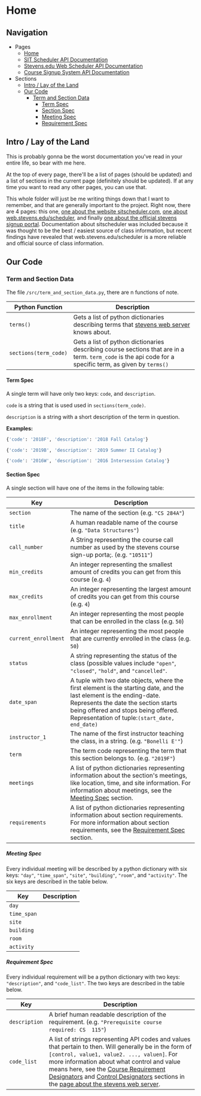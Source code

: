 # Home

## Navigation
- Pages
    - [Home](home.md)
    - [SIT Scheduler API Documentation](sitsched.md)
    - [Stevens.edu Web Scheduler API Documentation](stevens-scheduler.md)
    - [Course Signup System API Documentation](signup.md)
- Sections
    - [Intro / Lay of the Land](#intro--lay-of-the-land)
    - [Our Code](#our-code)
        - [Term and Section Data](#term-and-section-data)
            - [Term Spec](#term-spec)
            - [Section Spec](#section-spec)
            - [Meeting Spec](#meeting-spec)
            - [Requirement Spec](#requirement-spec) 

## Intro / Lay of the Land
This is probably gonna be the worst documentation you've read in your entire life, so bear with me here.

At the top of every page, there'll be a list of pages (should be updated) and a list of sections in the current page 
(definitely should be updated). If at any time you want to read any other pages, you can use that.

This whole folder will just be me writing things down that I want to remember, and that are generally important to the project.
Right now, there are 4 pages: this one, [one about the website sitscheduler.com](sitsched.md), 
[one about web.stevens.edu/scheduler](stevens-scheduler.md), and finally [one about the official stevens signup portal](signup.md).
Documentation about sitscheduler was included because it was thought to be the best / easiest source of class information, but 
recent findings have revealed that web.stevens.edu/scheduler is a more reliable and official source of class information.
<!-- TODO: Document actual code and what it give back -->

## Our Code
### Term and Section Data
The file `/src/term_and_section_data.py`, there are n functions of note.

| Python Function | Description |
|---|---|
| `terms()` | Gets a list of python dictionaries describing terms that [stevens web server](https://web.stevens.edu/scheduler/core) knows about. |
| `sections(term_code)` | Gets a list of python dictionaries describing course sections that are in a term. `term_code` is the api code for a specific term, as given by `terms()` |

#### Term Spec
A single term will have only two keys: `code`, and `description`. 

`code` is a string that is used used in `sections(term_code)`. 

`description` is a string with a short description of the term in question.

__**Examples:**__
```python
{'code': '2018F', 'description': '2018 Fall Catalog'}
``` 
```python
{'code': '2019B', 'description': '2019 Summer II Catalog'}
``` 
```python
{'code': '2016W', 'description': '2016 Intersession Catalog'}
``` 

#### Section Spec
A single section will have one of the items in the following table:

| Key | Description |
|---|---|
| `section` | The name of the section (e.g. `"CS 284A"`) |
| `title` | A human readable name of the course (e.g. `"Data Structures"`) |
| `call_number` | A String representing the course call number as used by the stevens course sign-up porta;. (e.g. `"10511"`) |
| `min_credits` | An integer representing the smallest amount of credits you can get from this course (e.g. `4`) |
| `max_credits` | An integer representing the largest amount of credits you can get from this course (e.g. `4`) |
| `max_enrollment` | An integer representing the most people that can be enrolled in the class (e.g. `50`) |
| `current_enrollment` | An integer representing the most people that are currently enrolled in the class (e.g. `50`) |
| `status` | A string representing the status of the class (possible values include `"open"`, `"closed"`, `"hold"`, and `"cancelled"`. |
| `date_span` | A tuple with two date objects, where the first element is the starting date, and the last element is the ending-date. Represents the date the section starts being offered and stops being offered. Representation of tuple:`(start_date, end_date)`|
| `instructor_1` | The name of the first instructor teaching the class, in a string. (e.g. `"Bonelli E'"`)|
| `term` | The term code representing the term that this section belongs to. (e.g. `"2019F"`)|
| `meetings` | A list of python dictionaries representing information about the section's meetings, like location, time, and site information. For information about meetings, see the [Meeting Spec](#meeting-spec) section. |
| `requirements` | A list of python dictionaries representing information about section requirements. For more information about section requirements, see the [Requirement Spec](#requirement-spec) section. |

##### Meeting Spec
Every individual meeting will be described by a python dictionary with six keys: 
`"day"`, `"time_span"`, `"site"`, `"building"`, `"room"`, and `"activity"`. The six keys are described in the table below.

<!-- TODO -->
| Key | Description |
|---|---|
| `day` |  |
| `time_span` |  |
| `site` |  |
| `building` |  |
| `room` |  |
| `activity` |  |

##### Requirement Spec
Every individual requirement will be a python dictionary with two keys: `"description"`, and `"code_list"`. 
The two keys are described in the table below.

| Key | Description |
|---|---|
| `description` | A brief human readable description of the requirement. (e.g. `"Prerequisite course required: CS  115"`) |
| `code_list` | A list of strings representing API codes and values that pertain to then. Will generally be in the form of `[control, value1, value2. ..., valuen]`. For more information about what control and value means here, see the [Course Requirement Designators](stevens-scheduler.md#course-requirements-designators) and [Control Designators](stevens-scheduler.md#control-designators) sections in the [page about the stevens web server](stevens-scheduler.md). |
